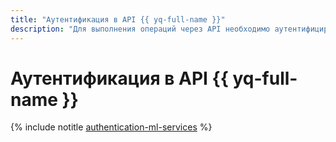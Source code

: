 ```yaml
---
title: "Аутентификация в API {{ yq-full-name }}"
description: "Для выполнения операций через API необходимо аутентифицироваться со своего аккаунта."
---
```


# Аутентификация в API {{ yq-full-name }}

{% include notitle [authentication-ml-services](../../_includes/authentication-ml-services.md) %}

